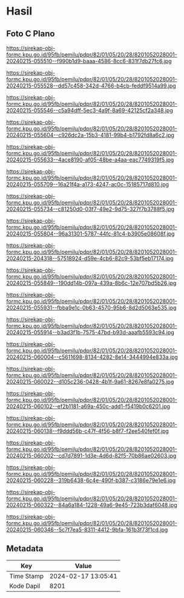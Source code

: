 # Hasil

## Foto C Plano

https://sirekap-obj-formc.kpu.go.id/95fb/pemilu/pdpr/82/01/05/20/28/8201052028001-20240215-055510--f990b1d9-baaa-4586-8cc6-831f7db27fc6.jpg

https://sirekap-obj-formc.kpu.go.id/95fb/pemilu/pdpr/82/01/05/20/28/8201052028001-20240215-055528--dd57c458-342d-4766-b4cb-feddf9514a99.jpg

https://sirekap-obj-formc.kpu.go.id/95fb/pemilu/pdpr/82/01/05/20/28/8201052028001-20240215-055546--c5a94dff-5ec3-4a9f-8a69-42125cf2a348.jpg

https://sirekap-obj-formc.kpu.go.id/95fb/pemilu/pdpr/82/01/05/20/28/8201052028001-20240215-055604--c926dc2a-15b3-4181-99b4-b1792fd8a6c2.jpg

https://sirekap-obj-formc.kpu.go.id/95fb/pemilu/pdpr/82/01/05/20/28/8201052028001-20240215-055633--4ace8190-af05-48be-a4aa-eac7749319f5.jpg

https://sirekap-obj-formc.kpu.go.id/95fb/pemilu/pdpr/82/01/05/20/28/8201052028001-20240215-055709--16a21f4a-a173-4247-ac0c-15185717d810.jpg

https://sirekap-obj-formc.kpu.go.id/95fb/pemilu/pdpr/82/01/05/20/28/8201052028001-20240215-055734--c81250d0-03f7-49e2-9d75-327f7b3788f5.jpg

https://sirekap-obj-formc.kpu.go.id/95fb/pemilu/pdpr/82/01/05/20/28/8201052028001-20240215-055804--96a31301-5787-44fc-81c4-b3905e08608f.jpg

https://sirekap-obj-formc.kpu.go.id/95fb/pemilu/pdpr/82/01/05/20/28/8201052028001-20240215-204318--57518924-d59e-4cb6-82c9-53bf5eb17174.jpg

https://sirekap-obj-formc.kpu.go.id/95fb/pemilu/pdpr/82/01/05/20/28/8201052028001-20240215-055849--190dd14b-097a-439a-8b6c-12e707bd5b26.jpg

https://sirekap-obj-formc.kpu.go.id/95fb/pemilu/pdpr/82/01/05/20/28/8201052028001-20240215-055931--fbba9e1c-0b63-4570-95b6-8d2d5063e535.jpg

https://sirekap-obj-formc.kpu.go.id/95fb/pemilu/pdpr/82/01/05/20/28/8201052028001-20240215-055914--b3ad3f1b-7575-47bd-b93d-aaafb5593c94.jpg

https://sirekap-obj-formc.kpu.go.id/95fb/pemilu/pdpr/82/01/05/20/28/8201052028001-20240215-060004--c5611698-8134-4282-8e14-3444994e833a.jpg

https://sirekap-obj-formc.kpu.go.id/95fb/pemilu/pdpr/82/01/05/20/28/8201052028001-20240215-060022--d105c236-0428-4b1f-9a61-8267e8fa0275.jpg

https://sirekap-obj-formc.kpu.go.id/95fb/pemilu/pdpr/82/01/05/20/28/8201052028001-20240215-060102--ef2b1181-a69a-450c-add1-f5419b0c6201.jpg

https://sirekap-obj-formc.kpu.go.id/95fb/pemilu/pdpr/82/01/05/20/28/8201052028001-20240215-060138--f9ddd56b-c47f-4f56-b8f7-f2ee540fef0f.jpg

https://sirekap-obj-formc.kpu.go.id/95fb/pemilu/pdpr/82/01/05/20/28/8201052028001-20240215-060202--cd7d7891-1d3e-4d6d-82f5-70b86ae02603.jpg

https://sirekap-obj-formc.kpu.go.id/95fb/pemilu/pdpr/82/01/05/20/28/8201052028001-20240215-060228--319b6438-6c4e-490f-b387-c3186e79e1e6.jpg

https://sirekap-obj-formc.kpu.go.id/95fb/pemilu/pdpr/82/01/05/20/28/8201052028001-20240215-060322--84a6a184-1228-49a6-9e45-723b3daf6048.jpg

https://sirekap-obj-formc.kpu.go.id/95fb/pemilu/pdpr/82/01/05/20/28/8201052028001-20240215-060346--5c7f7ea5-8311-4412-9bfa-161b3f73f1cd.jpg


## Metadata

| Key        | Value               |
| ---------- | ------------------- |
| Time Stamp | 2024-02-17 13:05:41 |
| Kode Dapil | 8201                |



